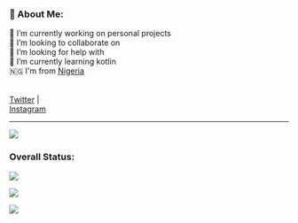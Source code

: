 ### 💫 About Me:

🔭 I’m currently working on personal projects <br>👯 I’m looking to collaborate on<br>🤝 I’m looking for help with<br>🌱 I’m currently learning kotlin<br>🇳🇬 I'm from  [Nigeria](https://en.wikipedia.org/wiki/Nigeria)<br><br><br>[Twitter](https://twitter.com/etidoUP) |<br>[Instagram](https://www.instagram.com/etidoUP)

---

[![](https://visitcount.itsvg.in/api?id=etidoUP&icon=1&color=9)](https://visitcount.itsvg.in)

### Overall Status:

![](https://github-readme-stats.vercel.app/api?username=etidoUP&theme=graywhite&hide_border=false&include_all_commits=true&count_private=true)<br/>

![](https://github-readme-streak-stats.herokuapp.com/?user=etidoUP&theme=graywhite&hide_border=false)<br/>

![](https://github-readme-stats.vercel.app/api/top-langs/?username=etidoUP&theme=graywhite&hide_border=false&include_all_commits=true&count_private=true&layout=compact)

